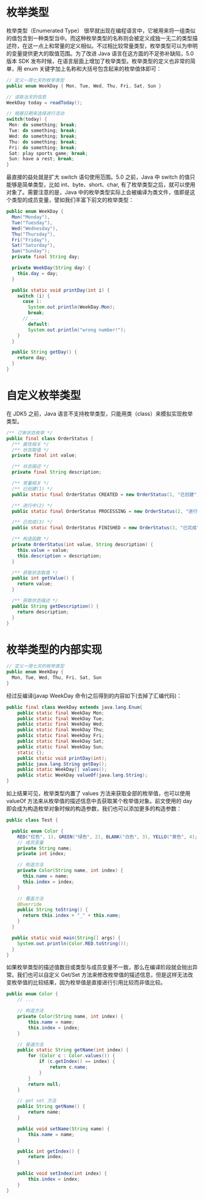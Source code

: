 # 枚举类型

枚举类型（Enumerated Type） 很早就出现在编程语言中，它被用来将一组类似的值包含到一种类型当中。而这种枚举类型的名称则会被定义成独一无二的类型描述符，在这一点上和常量的定义相似。不过相比较常量类型，枚举类型可以为申明的变量提供更大的取值范围。为了改进 Java 语言在这方面的不足弥补缺陷，5.0 版本 SDK 发布时候，在语言层面上增加了枚举类型。枚举类型的定义也非常的简单，用 enum 关键字加上名称和大括号包含起来的枚举值体即可：

```java
// 定义一周七天的枚举类型
public enum WeekDay { Mon, Tue, Wed, Thu, Fri, Sat, Sun }

// 读取当天的信息
WeekDay today = readToday();

// 根据日期来选择进行活动
switch(today) {
 Mon: do something; break;
 Tue: do something; break;
 Wed: do something; break;
 Thu: do something; break;
 Fri: do something; break;
 Sat: play sports game; break;
 Sun: have a rest; break;
}
```

最直接的益处就是扩大 switch 语句使用范围。5.0 之前，Java 中 switch 的值只能够是简单类型，比如 int、byte、short、char, 有了枚举类型之后，就可以使用对象了。需要注意的是，Java 中的枚举类型实际上会被编译为类文件，值即是这个类型的成员变量，譬如我们丰富下前文的枚举类型：

```java
public enum WeekDay {
  Mon("Monday"),
  Tue("Tuesday"),
  Wed("Wednesday"),
  Thu("Thursday"),
  Fri("Friday"),
  Sat("Saturday"),
  Sun("Sunday");
  private final String day;

  private WeekDay(String day) {
    this.day = day;
  }

  public static void printDay(int i) {
    switch (i) {
      case 1:
        System.out.println(WeekDay.Mon);
        break;
      // ...
        default:
        System.out.println("wrong number!");
    }
  }

  public String getDay() {
    return day;
  }
}
```

# 自定义枚举类型

在 JDK5 之前，Java 语言不支持枚举类型，只能用类（class）来模拟实现枚举类型。

```java
/** 订单状态枚举 */
public final class OrderStatus {
  /** 属性相关 */
  /** 状态取值 */
  private final int value;

  /** 状态描述 */
  private final String description;

  /** 常量相关 */
  /** 已创建(1) */
  public static final OrderStatus CREATED = new OrderStatus(1, "已创建");

  /** 进行中(2) */
  public static final OrderStatus PROCESSING = new OrderStatus(2, "进行中");

  /** 已完成(3) */
  public static final OrderStatus FINISHED = new OrderStatus(3, "已完成");

  /** 构造函数 */
  private OrderStatus(int value, String description) {
    this.value = value;
    this.description = description;
  }

  /** 获取状态取值 */
  public int getValue() {
    return value;
  }

  /** 获取状态描述 */
  public String getDescription() {
    return description;
  }
}
```

# 枚举类型的内部实现

```java
// 定义一周七天的枚举类型
public enum WeekDay {
  Mon, Tue, Wed, Thu, Fri, Sat, Sun
}
```

经过反编译(javap WeekDay 命令)之后得到的内容如下(去掉了汇编代码)：

```java
public final class WeekDay extends java.lang.Enum{
    public static final WeekDay Mon;
    public static final WeekDay Tue;
    public static final WeekDay Wed;
    public static final WeekDay Thu;
    public static final WeekDay Fri;
    public static final WeekDay Sat;
    public static final WeekDay Sun;
    static {};
    public static void printDay(int);
    public java.lang.String getDay();
    public static WeekDay[] values();
    public static WeekDay valueOf(java.lang.String);
}
```

如上结果可见，枚举类型内置了 values 方法来获取全部的枚举值，也可以使用 valueOf 方法来从枚举值的描述信息中去获取某个枚举值对象。前文使用的 day 即会成为构造枚举对象时候的构造参数，我们也可以添加更多的构造参数：

```java
public class Test {

  public enum Color {
    RED("红色", 1), GREEN("绿色", 2), BLANK("白色", 3), YELLO("黄色", 4);
    // 成员变量
    private String name;
    private int index;

    // 构造方法
    private Color(String name, int index) {
      this.name = name;
      this.index = index;
    }

    // 覆盖方法
    @Override
    public String toString() {
      return this.index + "_" + this.name;
    }
  }

  public static void main(String[] args) {
    System.out.println(Color.RED.toString());
  }
}
```

如果枚举类型的描述值数目或类型与成员变量不一致，那么在编译阶段就会抛出异常。我们也可以自定义 Get/Set 方法来修改枚举值的描述信息，但是这样无法改变枚举值的比较结果，因为枚举值是直接进行引用比较而非值比较。

```java
public enum Color {
    // ...

    // 构造方法
    private Color(String name, int index) {
        this.name = name;
        this.index = index;
    }

    // 普通方法
    public static String getName(int index) {
        for (Color c : Color.values()) {
            if (c.getIndex() == index) {
                return c.name;
            }
        }
        return null;
    }

    // get set 方法
    public String getName() {
        return name;
    }

    public void setName(String name) {
        this.name = name;
    }

    public int getIndex() {
        return index;
    }

    public void setIndex(int index) {
        this.index = index;
    }
}
```
